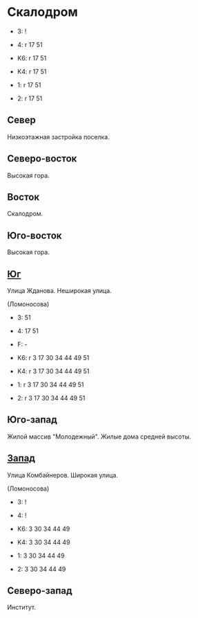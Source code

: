 # Скалодром

* 3:    !
* 4:    r   17  51

* K6:   r
        17  51
* K4:   r
        17  51
* 1:    r
        17  51
* 2:    r
        17  51

## Север

Низкоэтажная застройка поселка.

## Северо-восток

Высокая гора.

## Восток

Скалодром.

## Юго-восток

Высокая гора.

## [Юг](./10550070.md)

Улица Жданова.
Неширокая улица.

(Ломоносова)

* 3:    51
* 4:    17  51
* F:    -

* K6:   r
        3   17  30  34  44  49  51
* K4:   r
        3   17  30  34  44  49  51
* 1:    r
        3   17  30  34  44  49  51
* 2:    r
        3   17  30  34  44  49  51

## Юго-запад

Жилой массив "Молодежный".
Жилые дома средней высоты.

## [Запад](./540065.md)

Улица Комбайнеров.
Широкая улица.

(Ломоносова)

* 3:    !
* 4:    !

* K6:   3   30  34  44  49
* K4:   3   30  34  44  49
* 1:    3   30  34  44  49
* 2:    3   30  34  44  49

## Северо-запад

Институт.
